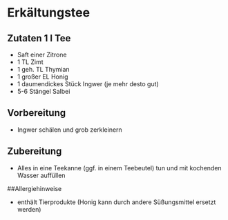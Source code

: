 # Erkältungstee## Zutaten 1 l Tee- Saft einer Zitrone- 1 TL Zimt- 1 geh. TL Thymian- 1 großer EL Honig- 1 daumendickes Stück Ingwer (je mehr desto gut)- 5-6 Stängel Salbei
## Vorbereitung- Ingwer schälen und grob zerkleinern## Zubereitung- Alles in eine Teekanne (ggf. in einem Teebeutel) tun und mit kochenden Wasser auffüllen

##Allergiehinweise
- enthält Tierprodukte (Honig kann durch andere Süßungsmittel ersetzt werden)